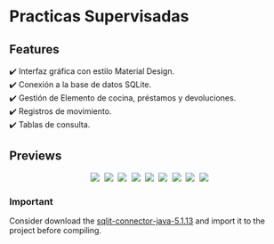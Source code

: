 # Practicas Supervisadas
## Features
✔️ Interfaz gráfica con estilo Material Design.\
✔️ Conexión a la base de datos SQLite.\
✔️ Gestión de Elemento de cocina, préstamos y devoluciones.\
✔️ Registros de movimiento.\
✔️ Tablas de consulta.

## Previews

<p align="center">
  <kbd>
    <img src="https://i.postimg.cc/Jh20f5HK/inicio.jpg"></img>
    <img src="https://i.postimg.cc/fTNnRSxK/prestamos.jpg"></img>
    <img src="https://i.postimg.cc/VvyyMd2z/devolucion.jpg"></img>
    <img src="https://i.postimg.cc/9fMjj3GH/control-de-ingreso.jpg"></img>
    <img src="https://i.postimg.cc/9Fd2dYWK/control-de-ingreso-fallido-jpg.jpg"></img>
    <img src="https://i.postimg.cc/kGPZGLt4/usuarios.jpg"></img>
    <img src="https://i.postimg.cc/xd7BDXfL/elementos.jpg"></img>
    <img src="https://i.postimg.cc/9XTH2Yq0/nuevo-elemento.jpg"></img>
    <img src="https://i.postimg.cc/cCfpcdNw/editar-elemento.jpg"></img>
  </kbd>
</p>



### Important
Consider download the [sqlit-connector-java-5.1.13](https://jar-download.com/artifacts/org.xerial/sqlite-jdbc/3.8.11.2/source-code) and import it to the project before compiling.
